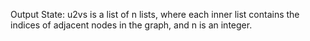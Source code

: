 Output State: u2vs is a list of n lists, where each inner list contains the indices of adjacent nodes in the graph, and n is an integer.